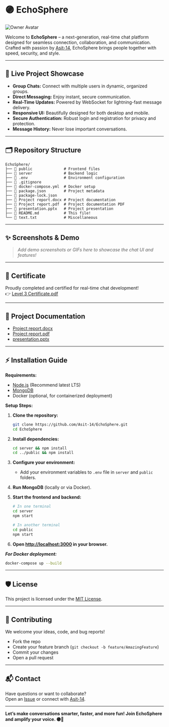 # 🟣 EchoSphere

![Owner Avatar](https://avatars.githubusercontent.com/u/140405662?v=4)

Welcome to **EchoSphere** – a next-generation, real-time chat platform designed for seamless connection, collaboration, and communication.  
Crafted with passion by [Asit-14](https://github.com/Asit-14), EchoSphere brings people together with speed, security, and style.

---

## 🚀 Live Project Showcase

- **Group Chats:** Connect with multiple users in dynamic, organized groups.
- **Direct Messaging:** Enjoy instant, secure communication.
- **Real-Time Updates:** Powered by WebSocket for lightning-fast message delivery.
- **Responsive UI:** Beautifully designed for both desktop and mobile.
- **Secure Authentication:** Robust login and registration for privacy and protection.
- **Message History:** Never lose important conversations.

---

## 🗂️ Repository Structure

```
EchoSphere/
├── 📁 public              # Frontend files
├── 📁 server              # Backend logic
├── 📄 .env                # Environment configuration
├── 📄 .gitignore
├── 📄 docker-compose.yml  # Docker setup
├── 📄 package.json        # Project metadata
├── 📄 package-lock.json
├── 📄 Project report.docx # Project documentation
├── 📄 Project report.pdf  # Project documentation PDF
├── 📄 presentation.pptx   # Project presentation
├── 📄 README.md           # This file!
└── 📄 text.txt            # Miscellaneous
```

---

## ✨ Screenshots & Demo

> _Add demo screenshots or GIFs here to showcase the chat UI and features!_

---

## 🏅 Certificate

Proudly completed and certified for real-time chat development!  
👉 [Level 3 Certificate.pdf](./Level%203%20Certificate.pdf)

---

## 📝 Project Documentation

- [Project report.docx](./Project%20report.docx)
- [Project report.pdf](./Project%20report.pdf)
- [presentation.pptx](./presentation.pptx)

---

## ⚡ Installation Guide

**Requirements:**
- [Node.js](https://nodejs.org/) (Recommend latest LTS)
- [MongoDB](https://www.mongodb.com/)
- Docker (optional, for containerized deployment)

**Setup Steps:**

1. **Clone the repository:**
   ```bash
   git clone https://github.com/Asit-14/EchoSphere.git
   cd EchoSphere
   ```

2. **Install dependencies:**
   ```bash
   cd server && npm install
   cd ../public && npm install
   ```

3. **Configure your environment:**
   - Add your environment variables to `.env` file in `server` and `public` folders.

4. **Run MongoDB** (locally or via Docker).

5. **Start the frontend and backend:**
   ```bash
   # In one terminal
   cd server
   npm start

   # In another terminal
   cd public
   npm start
   ```

6. **Open [http://localhost:3000](http://localhost:3000) in your browser.**

**_For Docker deployment:_**
   ```bash
   docker-compose up --build
   ```

---

## 🛡️ License

This project is licensed under the [MIT License](LICENSE).

---

## 🤝 Contributing

We welcome your ideas, code, and bug reports!
- Fork the repo
- Create your feature branch (`git checkout -b feature/AmazingFeature`)
- Commit your changes
- Open a pull request

---

## 📬 Contact

Have questions or want to collaborate?  
Open an [Issue](https://github.com/Asit-14/EchoSphere/issues) or connect with [Asit-14](https://github.com/Asit-14).

---

**Let’s make conversations smarter, faster, and more fun! Join EchoSphere and amplify your voice. 🟣💬**
